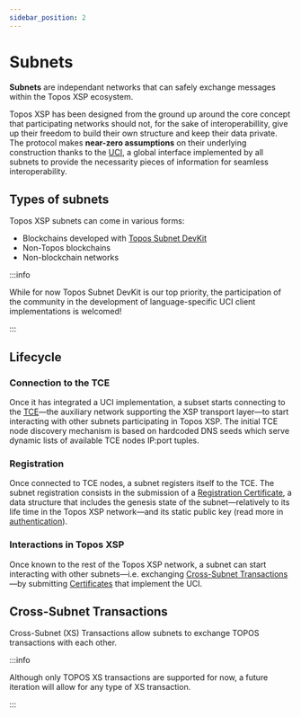 ```yaml
---
sidebar_position: 2
---
```


# Subnets

**Subnets** are independant networks that can safely exchange messages within the Topos XSP ecosystem.

Topos XSP has been designed from the ground up around the core concept that participating networks should not, for the sake of interoperabillity, give up their freedom to build their own structure and keep their data private. The protocol makes **near-zero assumptions** on their underlying construction thanks to the [UCI](#), a global interface implemented by all subnets to provide the necessarity pieces of information for seamless interoperability.

## Types of subnets

Topos XSP subnets can come in various forms:

- Blockchains developed with [Topos Subnet DevKit](#)
- Non-Topos blockchains
- Non-blockchain networks

:::info

While for now Topos Subnet DevKit is our top priority, the participation of the community in the development of language-specific UCI client implementations is welcomed!

:::

## Lifecycle

### Connection to the TCE

Once it has integrated a UCI implementation, a subset starts connecting to the [TCE](#)—the auxiliary network supporting the XSP transport layer—to start interacting with other subnets participating in Topos XSP. The initial TCE node discovery mechanism is based on hardcoded DNS seeds which serve dynamic lists of available TCE nodes IP:port tuples.

### Registration

Once connected to TCE nodes, a subnet registers itself to the TCE. The subnet registration consists in the submission of a [Registration Certificate](learn/uci/subnet-registration), a data structure that includes the genesis state of the subnet—relatively to its life time in the Topos XSP network—and its static public key (read more in [authentication](learn/uci/authentication)).

### Interactions in Topos XSP

Once known to the rest of the Topos XSP network, a subnet can start interacting with other subnets—i.e. exchanging [Cross-Subnet Transactions](#cross-subnet-transactions)—by submitting [Certificates](#) that implement the UCI.

## Cross-Subnet Transactions

Cross-Subnet (XS) Transactions allow subnets to exchange TOPOS transactions with each other.

:::info

Although only TOPOS XS transactions are supported for now, a future iteration will allow for any type of XS transaction.

:::
